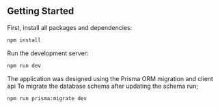 
## Getting Started

First, install all packages and dependencies:
```bash
npm install
```

Run the development server:
```bash
npm run dev
```

The application was designed using the Prisma ORM migration and client api
To migrate the database schema after updating the schema run;
```bash
npm run prisma:migrate dev
```


